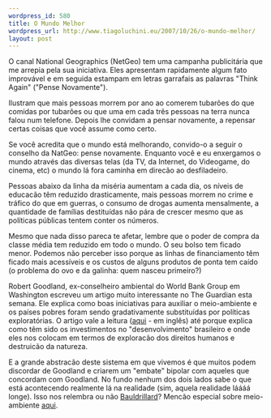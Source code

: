 ```yaml
--- 
wordpress_id: 580
title: O Mundo Melhor
wordpress_url: http://www.tiagoluchini.eu/2007/10/26/o-mundo-melhor/
layout: post
---
```

O canal National Geographics (NetGeo) tem uma campanha publicitária que me arrepia pela sua iniciativa. Eles apresentam rapidamente algum fato improvável e em seguida estampam em letras garrafais as palavras "Think Again" ("Pense Novamente").

Ilustram que mais pessoas morrem por ano ao comerem tubarões do que comidas por tubarões ou que uma em cada três pessoas na terra nunca falou num telefone. Depois lhe convidam a pensar novamente, a repensar certas coisas que você assume como certo.

Se você acredita que o mundo está melhorando, convido-o a seguir o conselho da NatGeo: pense novamente. Enquanto você e eu enxergamos o mundo através das diversas telas (da TV, da Internet, do Videogame, do cinema, etc) o mundo lá fora caminha em direcão ao desfiladeiro.

Pessoas abaixo da linha da miséria aumentam a cada dia, os níveis de educacão têm reduzido drasticamente, mais pessoas morrem no crime e tráfico do que em guerras, o consumo de drogas aumenta mensalmente, a quantidade de famílias destituídas não pára de crescer mesmo que as políticas públicas tentem conter os números.

Mesmo que nada disso pareca te afetar, lembre que o poder de compra da classe média tem reduzido em todo o mundo. O seu bolso tem ficado menor. Podemos não perceber isso porque as linhas de financiamento têm ficado mais acessíveis e os custos de alguns produtos de ponta tem caído (o problema do ovo e da galinha: quem nasceu primeiro?)

Robert Goodland, ex-conselheiro ambiental do World Bank Group em Washington escreveu um artigo muito interessante no The Guardian esta semana. Ele explica como boas iniciativas para auxiliar o meio-ambiente e os países pobres foram sendo gradativamente substituídas por políticas exploratórias. O artigo vale a leitura ([aqui](http://www.guardian.co.uk/globalisation/story/0,,2197179,00.html) - em inglês) até porque explica como têm sido os investimentos no "desenvolvimento" brasileiro e onde eles nos colocam em termos de exploracão dos direitos humanos e destruicão da natureza.

E a grande abstracão deste sistema em que vivemos é que muitos podem discordar de Goodland e criarem um "embate" bipolar com aqueles que concordam com Goodland. No fundo nenhum dos dois lados sabe o que está acontecendo realmente lá na realidade (sim, aquela realidade láááá longe). Isso nos relembra ou não [Bauldrillard](/2007/10/08/che-guevara-e-simulacra/)? Mencão especial sobre meio-ambiente [aqui](/2007/10/15/meio-ambiente/).
